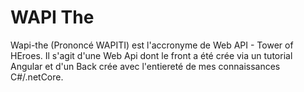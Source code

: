 # WAPI The 

Wapi-the (Prononcé WAPITI) est l'accronyme de Web API - Tower of HEroes. 
Il s'agit d'une Web Api dont le front a été crée via un tutorial Angular et d'un Back crée avec l'entiereté de mes connaissances C#/.netCore.


